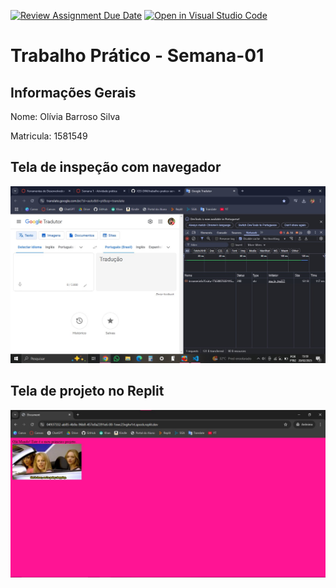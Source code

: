[![Review Assignment Due Date](https://classroom.github.com/assets/deadline-readme-button-22041afd0340ce965d47ae6ef1cefeee28c7c493a6346c4f15d667ab976d596c.svg)](https://classroom.github.com/a/Ue6hVgM5)
[![Open in Visual Studio Code](https://classroom.github.com/assets/open-in-vscode-2e0aaae1b6195c2367325f4f02e2d04e9abb55f0b24a779b69b11b9e10269abc.svg)](https://classroom.github.com/online_ide?assignment_repo_id=18315836&assignment_repo_type=AssignmentRepo)
# Trabalho Prático - Semana-01

## Informações Gerais
Nome: Olívia Barroso Silva <p> 
Matricula: 1581549

## Tela de inspeção com navegador
<img src="Network.jpg" alt="Ferramentas de Desenvolvedor no Google Translate">

## Tela de projeto no Replit
<img src="Replit.jpg" alt="Visualização de Página no Replit">
